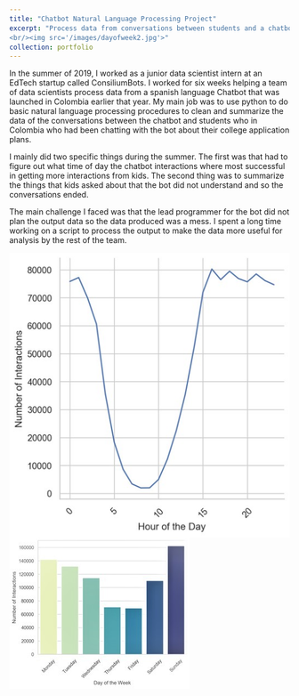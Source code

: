 ```yaml
---
title: "Chatbot Natural Language Processing Project"
excerpt: "Process data from conversations between students and a chatbot
<br/><img src='/images/dayofweek2.jpg'>"
collection: portfolio
---
```


In the summer of 2019, I worked as a junior data scientist intern at an EdTech startup called ConsiliumBots. I worked for six weeks helping a team of data scientists process data from a spanish language Chatbot that was launched in Colombia earlier that year. My main job was to use python to do basic natural language processing procedures to clean and summarize the data of the conversations between the chatbot and students who in Colombia who had been chatting with the bot about their college application plans.

I mainly did two specific things during the summer. The first was that had to figure out what time of day the chatbot interactions where most successful in getting more interactions from kids. The second thing was to summarize the things that kids asked about that the bot did not understand and so the conversations ended.

The main challenge I faced was that the lead programmer for the bot did not plan the output data so the data produced was a mess. I spent a long time working on a script to process the output to make the data more useful for analysis by the rest of the team.  


<img src="/images/timeofday.jpg"
 alt="Time of the Day"
 style="float: left; margin-right: 10px;" />


<img src="/images/dayofweek2.JPG"
  alt="Day of the Week"
  style="float: left; margin-right: 10px;" />
